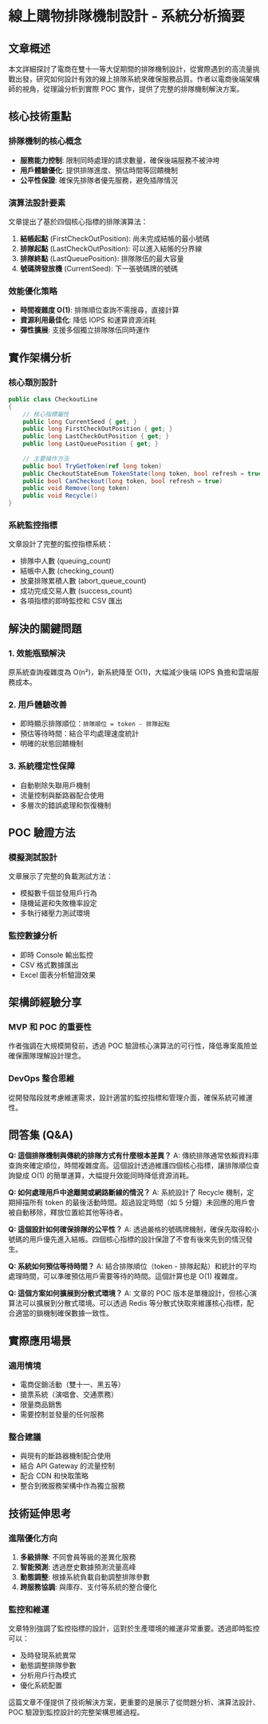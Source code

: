 # 線上購物排隊機制設計 - 系統分析摘要

## 文章概述

本文詳細探討了電商在雙十一等大促期間的排隊機制設計，從實際遇到的高流量挑戰出發，研究如何設計有效的線上排隊系統來確保服務品質。作者以電商後端架構師的視角，從理論分析到實際 POC 實作，提供了完整的排隊機制解決方案。

## 核心技術重點

### 排隊機制的核心概念
- **服務能力控制**: 限制同時處理的請求數量，確保後端服務不被沖垮
- **用戶體驗優化**: 提供排隊進度、預估時間等回饋機制
- **公平性保證**: 確保先排隊者優先服務，避免插隊情況

### 演算法設計要素
文章提出了基於四個核心指標的排隊演算法：
1. **結帳起點** (FirstCheckOutPosition): 尚未完成結帳的最小號碼
2. **排隊起點** (LastCheckOutPosition): 可以進入結帳的分界線
3. **排隊終點** (LastQueuePosition): 排隊隊伍的最大容量
4. **號碼牌發放機** (CurrentSeed): 下一張號碼牌的號碼

### 效能優化策略
- **時間複雜度 O(1)**: 排隊順位查詢不需搜尋，直接計算
- **資源利用最佳化**: 降低 IOPS 和運算資源消耗
- **彈性擴展**: 支援多個獨立排隊隊伍同時運作

## 實作架構分析

### 核心類別設計
```csharp
public class CheckoutLine
{
    // 核心指標屬性
    public long CurrentSeed { get; }
    public long FirstCheckOutPosition { get; }
    public long LastCheckOutPosition { get; }
    public long LastQueuePosition { get; }
    
    // 主要操作方法
    public bool TryGetToken(ref long token)
    public CheckoutStateEnum TokenState(long token, bool refresh = true)
    public bool CanCheckout(long token, bool refresh = true)
    public void Remove(long token)
    public void Recycle()
}
```

### 系統監控指標
文章設計了完整的監控指標系統：
- 排隊中人數 (queuing_count)
- 結帳中人數 (checking_count)  
- 放棄排隊累積人數 (abort_queue_count)
- 成功完成交易人數 (success_count)
- 各項指標的即時監控和 CSV 匯出

## 解決的關鍵問題

### 1. 效能瓶頸解決
原系統查詢複雜度為 O(n²)，新系統降至 O(1)，大幅減少後端 IOPS 負擔和雲端服務成本。

### 2. 用戶體驗改善
- 即時顯示排隊順位：`排隊順位 = token - 排隊起點`
- 預估等待時間：結合平均處理速度統計
- 明確的狀態回饋機制

### 3. 系統穩定性保障
- 自動剔除失聯用戶機制
- 流量控制與斷路器配合使用
- 多層次的錯誤處理和恢復機制

## POC 驗證方法

### 模擬測試設計
文章展示了完整的負載測試方法：
- 模擬數千個並發用戶行為
- 隨機延遲和失敗機率設定
- 多執行緒壓力測試環境

### 監控數據分析
- 即時 Console 輸出監控
- CSV 格式數據匯出
- Excel 圖表分析驗證效果

## 架構師經驗分享

### MVP 和 POC 的重要性
作者強調在大規模開發前，透過 POC 驗證核心演算法的可行性，降低專案風險並確保團隊理解設計理念。

### DevOps 整合思維
從開發階段就考慮維運需求，設計適當的監控指標和管理介面，確保系統可維運性。

## 問答集 (Q&A)

**Q: 這個排隊機制與傳統的排隊方式有什麼根本差異？**
A: 傳統排隊通常依賴資料庫查詢來確定順位，時間複雜度高。這個設計透過維護四個核心指標，讓排隊順位查詢變成 O(1) 的簡單運算，大幅提升效能同時降低資源消耗。

**Q: 如何處理用戶中途離開或網路斷線的情況？**
A: 系統設計了 Recycle 機制，定期掃描所有 token 的最後活動時間。超過設定時間（如 5 分鐘）未回應的用戶會被自動移除，釋放位置給其他等待者。

**Q: 這個設計如何確保排隊的公平性？**
A: 透過嚴格的號碼牌機制，確保先取得較小號碼的用戶優先進入結帳。四個核心指標的設計保證了不會有後來先到的情況發生。

**Q: 系統如何預估等待時間？**
A: 結合排隊順位（token - 排隊起點）和統計的平均處理時間，可以準確預估用戶需要等待的時間。這個計算也是 O(1) 複雜度。

**Q: 這個方案如何擴展到分散式環境？**
A: 文章的 POC 版本是單機設計，但核心演算法可以擴展到分散式環境。可以透過 Redis 等分散式快取來維護核心指標，配合適當的鎖機制確保數據一致性。

## 實際應用場景

### 適用情境
- 電商促銷活動（雙十一、黑五等）
- 搶票系統（演唱會、交通票務）
- 限量商品銷售
- 需要控制並發量的任何服務

### 整合建議
- 與現有的斷路器機制配合使用
- 結合 API Gateway 的流量控制
- 配合 CDN 和快取策略
- 整合到微服務架構中作為獨立服務

## 技術延伸思考

### 進階優化方向
1. **多級排隊**: 不同會員等級的差異化服務
2. **智能預測**: 透過歷史數據預測流量高峰
3. **動態調整**: 根據系統負載自動調整排隊參數
4. **跨服務協調**: 與庫存、支付等系統的整合優化

### 監控和維運
文章特別強調了監控指標的設計，這對於生產環境的維運非常重要。透過即時監控可以：
- 及時發現系統異常
- 動態調整排隊參數
- 分析用戶行為模式
- 優化系統配置

這篇文章不僅提供了技術解決方案，更重要的是展示了從問題分析、演算法設計、POC 驗證到監控設計的完整架構思維過程。
